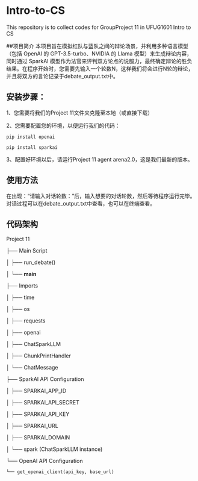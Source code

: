 # Intro-to-CS

This repository is to collect codes for GroupProject 11 in UFUG1601 Intro to CS

##项目简介
本项目旨在模拟红队与蓝队之间的辩论场景，并利用多种语言模型（包括 OpenAI 的 GPT-3.5-turbo、NVIDIA 的 Llama 模型）来生成辩论内容，同时通过 SparkAI 模型作为法官来评判双方论点的说服力，最终确定辩论的胜负结果。在程序开始时，您需要先输入一个轮数N，这样我们将会进行N轮的辩论，并且将双方的言论记录于debate_output.txt中。

## 安装步骤：
1、您需要将我们的Project 11文件夹克隆至本地（或直接下载）

2、您需要配置您的环境，以便运行我们的代码：

    pip install openai

    pip install sparkai

3、配置好环境以后，请运行Project 11 agent arena2.0，这是我们最新的版本。

## 使用方法
在出现：“请输入对话轮数：”后，输入想要的对话轮数，然后等待程序运行完毕。对话过程可以在debate_output.txt中查看，也可以在终端查看。

## 代码架构
Project 11

├── Main Script

│   ├── run_debate()

│   └── __main__

├── Imports

│   ├── time

│   ├── os

│   ├── requests

│   ├── openai

│   ├── ChatSparkLLM

│   ├── ChunkPrintHandler

│   └── ChatMessage

├── SparkAI API Configuration

│   ├── SPARKAI_APP_ID

│   ├── SPARKAI_API_SECRET

│   ├── SPARKAI_API_KEY

│   ├── SPARKAI_URL

│   ├── SPARKAI_DOMAIN

│   └── spark (ChatSparkLLM instance)

└── OpenAI API Configuration

    └── get_openai_client(api_key, base_url)

